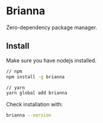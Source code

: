 # Brianna

Zero-dependency package manager.

## Install

Make sure you have nodejs installed.

```bash
// npm
npm install -g brianna

// yarn
yarn global add brianna
```

Check installation with:

```bash
brianna --version
```
